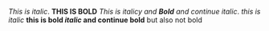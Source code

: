 *This is italic*. 
**THIS IS BOLD**
*This is italicy and **Bold** and continue italic*. 
_this is italic_
__this is bold _italic_ and continue bold__ but also not bold
